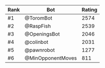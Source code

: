 Rank|Bot|Rating
---|---|---
#1|@ToromBot|2574
#2|@RaspFish|2539
#3|@OpeningsBot|2046
#4|@colinbot|2031
#5|@pawnrobot|1277
#6|@MinOpponentMoves|811

